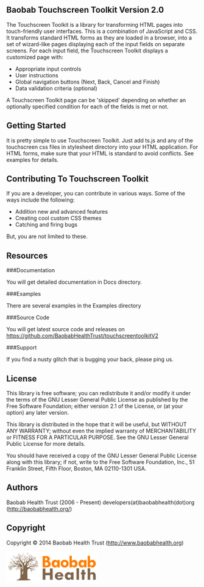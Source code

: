 Baobab Touchscreen Toolkit Version 2.0
--------------------------------------

The Touchscreen Toolkit is a library for transforming HTML pages into touch-friendly user interfaces. This is a combination of JavaScript and CSS. It transforms standard HTML forms as they are loaded in a browser, into a set of wizard-like pages displaying  each of the input fields on separate screens. For each input field, the Touchscreen Toolkit displays a customized page with:

* Appropriate input controls
* User instructions
* Global navigation buttons (Next, Back, Cancel and Finish)
* Data validation criteria (optional)

A Touchscreen Toolkit page can be 'skipped' depending on whether an optionally specified condition for each of the fields is met or not.

Getting Started
---------------

It is pretty simple to use Touchscreen Toolkit. Just add ts.js and any of the touchscreen css files in stylesheet directory into your HTML application. For HTML forms, make sure that your HTML is standard to avoid conflicts. See examples for details.

Contributing To Touchscreen Toolkit
-----------------------------------

If you are a developer, you can contribute in various ways. Some of the ways include the following:

* Addition new and advanced features
* Creating cool custom CSS themes
* Catching and firing bugs

But, you are not limited to these.

Resources
---------

###Documentation

You will get detailed documentation in Docs directory.

###Examples

There are several examples in the Examples directory

###Source Code

You will get latest source code and releases on https://github.com/BaobabHealthTrust/touchscreentoolkitV2

###Support

If you find a nusty glitch that is bugging your back, please ping us.

License
-------

This library is free software; you can redistribute it and/or modify it under the terms of the GNU Lesser General Public License as published by the Free Software Foundation; either version 2.1 of the License, or (at your option) any later version.

This library is distributed in the hope that it will be useful, but WITHOUT ANY WARRANTY; without even the implied warranty of MERCHANTABILITY or FITNESS FOR A PARTICULAR PURPOSE.  See the GNU Lesser General Public License for more details.

You should have received a copy of the GNU Lesser General Public License along with this library; if not, write to the Free Software Foundation, Inc., 51 Franklin Street, Fifth Floor, Boston, MA  02110-1301  USA.

Authors
-------

Baobab Health Trust (2006 - Present)
    developers(at)baobabhealth(dot)org (http://baobabhealth.org/)

Copyright
---------

Copyright © 2014 Baobab Health Trust  (http://www.baobabhealth.org)

![BaobabHealth](https://github.com/BaobabHealthTrust/touchscreentoolkitV2/blob/master/docs/BaobabHealth.png)

